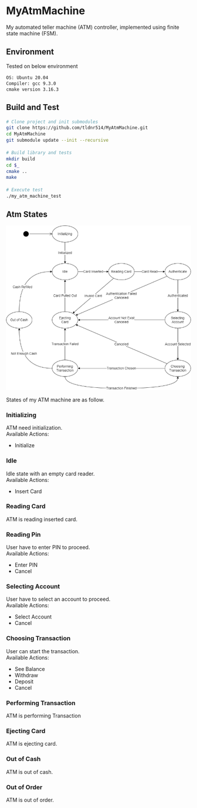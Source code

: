 # MyAtmMachine
My automated teller machine (ATM) controller, implemented using finite state machine (FSM).

## Environment
Tested on below environment
```
OS: Ubuntu 20.04
Compiler: gcc 9.3.0
cmake version 3.16.3
```

## Build and Test
```bash
# Clone project and init submodules
git clone https://github.com/tldnr514/MyAtmMachine.git
cd MyAtmMachine
git submodule update --init --recursive

# Build library and tests
mkdir build
cd $_
cmake ..
make

# Execute test
./my_atm_machine_test
```

## Atm States
![AtmStateDiagram](figures/AtmStateDiagram.png)

States of my ATM machine are as follow.  
### Initializing
ATM need initialization.  
Available Actions:
* Initialize

### Idle
Idle state with an empty card reader.  
Available Actions:
* Insert Card
  
### Reading Card
ATM is reading inserted card.

### Reading Pin
User have to enter PIN to proceed.  
Available Actions:
* Enter PIN
* Cancel

### Selecting Account
User have to select an account to proceed.  
Available Actions:
* Select Account
* Cancel

### Choosing Transaction
User can start the transaction.  
Available Actions:
* See Balance
* Withdraw
* Deposit
* Cancel

### Performing Transaction
ATM is performing Transaction

### Ejecting Card
ATM is ejecting card.  

### Out of Cash
ATM is out of cash.

### Out of Order
ATM is out of order.